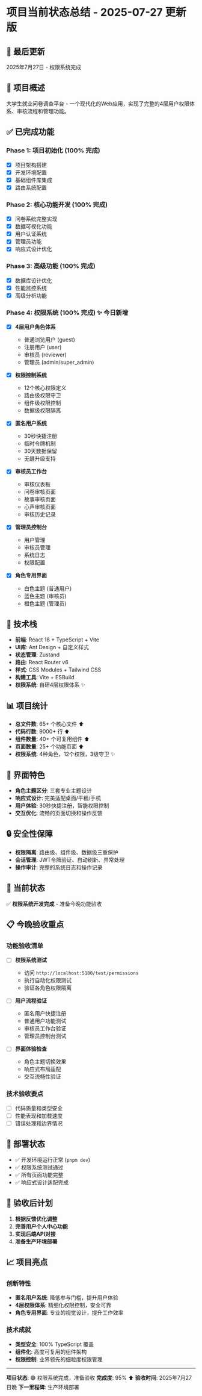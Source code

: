 # 项目当前状态总结 - 2025-07-27 更新版

## 📅 最后更新
2025年7月27日 - 权限系统完成

## 🎯 项目概述
大学生就业问卷调查平台 - 一个现代化的Web应用，实现了完整的4层用户权限体系、审核流程和管理功能。

## ✅ 已完成功能

### Phase 1: 项目初始化 (100% 完成)
- [x] 项目架构搭建
- [x] 开发环境配置
- [x] 基础组件库集成
- [x] 路由系统配置

### Phase 2: 核心功能开发 (100% 完成)
- [x] 问卷系统完整实现
- [x] 数据可视化功能
- [x] 用户认证系统
- [x] 管理员功能
- [x] 响应式设计优化

### Phase 3: 高级功能 (100% 完成)
- [x] 数据库设计优化
- [x] 性能监控系统
- [x] 高级分析功能

### Phase 4: 权限系统 (100% 完成) ✨ **今日新增**
- [x] **4层用户角色体系**
  - 普通浏览用户 (guest)
  - 注册用户 (user)
  - 审核员 (reviewer)
  - 管理员 (admin/super_admin)

- [x] **权限控制系统**
  - 12个核心权限定义
  - 路由级权限守卫
  - 组件级权限控制
  - 数据级权限隔离

- [x] **匿名用户系统**
  - 30秒快捷注册
  - 临时令牌机制
  - 30天数据保留
  - 无缝升级支持

- [x] **审核员工作台**
  - 审核仪表板
  - 问卷审核页面
  - 故事审核页面
  - 心声审核页面
  - 审核历史记录

- [x] **管理员控制台**
  - 用户管理
  - 审核员管理
  - 系统日志
  - 权限配置

- [x] **角色专用界面**
  - 白色主题 (普通用户)
  - 蓝色主题 (审核员)
  - 橙色主题 (管理员)

## 🚀 技术栈
- **前端**: React 18 + TypeScript + Vite
- **UI库**: Ant Design + 自定义样式
- **状态管理**: Zustand
- **路由**: React Router v6
- **样式**: CSS Modules + Tailwind CSS
- **构建工具**: Vite + ESBuild
- **权限系统**: 自研4层权限体系 ✨

## 📊 项目统计
- **总文件数**: 65+ 个核心文件 ⬆️
- **代码行数**: 9000+ 行 ⬆️
- **组件数量**: 40+ 个可复用组件 ⬆️
- **页面数量**: 25+ 个功能页面 ⬆️
- **权限系统**: 4种角色，12个权限，3级守卫 ✨

## 🎨 界面特色
- **角色主题区分**: 三套专业主题设计
- **响应式设计**: 完美适配桌面/平板/手机
- **用户体验**: 30秒快捷注册，智能权限控制
- **交互优化**: 流畅的页面切换和操作反馈

## 🔒 安全性保障
- **权限隔离**: 路由级、组件级、数据级三重保护
- **会话管理**: JWT令牌验证、自动刷新、异常处理
- **操作审计**: 完整的系统日志和操作记录

## 🔄 当前状态
✅ **权限系统开发完成** - 准备今晚功能验收

## 📋 今晚验收重点

### 功能验收清单
- [ ] **权限系统测试**
  - 访问 `http://localhost:5180/test/permissions`
  - 执行自动化权限测试
  - 验证各角色权限隔离

- [ ] **用户流程验证**
  - 匿名用户快捷注册
  - 普通用户功能测试
  - 审核员工作台验证
  - 管理员控制台测试

- [ ] **界面体验检查**
  - 角色主题切换效果
  - 响应式布局适配
  - 交互流畅性验证

### 技术验收要点
- [ ] 代码质量和类型安全
- [ ] 性能表现和加载速度
- [ ] 错误处理和边界情况

## 🚀 部署状态
- ✅ 开发环境运行正常 (`pnpm dev`)
- ✅ 权限系统测试通过
- ✅ 所有页面功能完整
- ✅ 响应式设计适配完成

## 🎯 验收后计划
1. **根据反馈优化调整**
2. **完善用户个人中心功能**
3. **实现后端API对接**
4. **准备生产环境部署**

## 📈 项目亮点

### 创新特性
- **匿名用户系统**: 降低参与门槛，提升用户体验
- **4层权限体系**: 精细化权限控制，安全可靠
- **角色专用界面**: 专业的视觉设计，提升工作效率

### 技术成就
- **类型安全**: 100% TypeScript 覆盖
- **组件化**: 高度可复用的组件架构
- **权限控制**: 业界领先的细粒度权限管理

---

**项目状态**: 🟢 权限系统完成，准备验收
**完成度**: 95% ⬆️
**验收时间**: 2025年7月27日晚
**下一里程碑**: 生产环境部署
